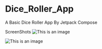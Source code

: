 # Dice_Roller_App
 A Basic Dice Roller App By  Jetpack Compose 
 
 ScreenShots
 ![This is an image](https://ibb.co/ZxbdCsq)
                      
 ![This is an image](https://ibb.co/J7hf3qm)
